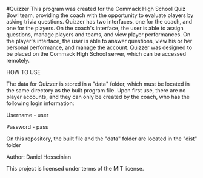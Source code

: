 #Quizzer
This program was created for the Commack High School Quiz Bowl team, providing the coach with the opportunity to evaluate players by asking trivia questions.
Quizzer has two interfaces, one for the coach, and one for the players.
On the coach's interface, the user is able to assign questions, manage players and teams, and view player performances.
On the player's interface, the user is able to answer questions, view his or her personal performance, and manage the account.
Quizzer was designed to be placed on the Commack High School server, which can be accessed remotely.

HOW TO USE

The data for Quizzer is stored in a "data" folder, which must be located in the same directory as the built program file.
Upon first use, there are no player accounts, and they can only be created by the coach, who has the following login information:

Username - user

Password - pass

On this repository, the built file and the "data" folder are located in the "dist" folder

Author: Daniel Hosseinian

This project is licensed under terms of the MIT license.
